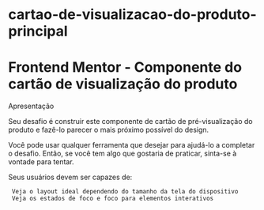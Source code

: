 # cartao-de-visualizacao-do-produto-principal
# Frontend Mentor - Componente do cartão de visualização do produto

Apresentação

Seu desafio é construir este componente de cartão de pré-visualização do produto e fazê-lo parecer o mais próximo possível do design.

Você pode usar qualquer ferramenta que desejar para ajudá-lo a completar o desafio. Então, se você tem algo que gostaria de praticar, sinta-se à vontade para tentar.

Seus usuários devem ser capazes de:

     Veja o layout ideal dependendo do tamanho da tela do dispositivo
     Veja os estados de foco e foco para elementos interativos

